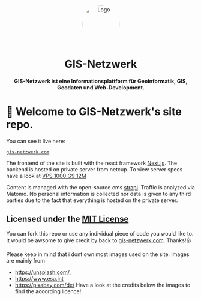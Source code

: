 <div align="center">
  <img alt="Logo" src="https://test.gis-netzwerk.com/logos/android-chrome-192x192.png" width="100" style="border-radius:50%;"/>
</div>
<h1 align="center">
  GIS-Netzwerk
</h1>
<h4 align="center">
  GIS-Netzwerk ist eine Informationsplattform für Geoinformatik, GIS, Geodaten und Web-Development.
</h4>

# 👋 Welcome to GIS-Netzwerk's site repo.

You can see it live here:

[``` gis-netzwerk.com ```](https://gis-netzwerk.com/)

The frontend of the site is built with the react framework [Next.js](https://nextjs.org/ "Next.js"). The backend is hosted on private server from netcup. To view server specs have a look at [VPS 1000 G9 12M](https://www.netcup.de/bestellen/produkt.php?produkt=2554 "VPS 1000 G9 12M")

Content is managed with the open-source cms [strapi](https://strapi.io/ "strapi").
Traffic is analyzed via Matomo. No personal information is collected nor data is given to any third parties due to the fact that everything is hosted on the private server.

## Licensed under the [MIT License](https://github.com/DaTurboD/gis-netzwerk-frontend/blob/v2/LICENSE "MIT License")

You can fork this repo or use any individual piece of code you would like to.
It would be awsome to give credit by back to [gis-netzwerk.com](https://gis-netzwerk.com/). Thanks!👍

Please keep in mind that i dont own most images used on the site.
Images are mainly from
- https://unsplash.com/,
- https://www.esa.int
- https://pixabay.com/de/
Have a look at the credits below the images to find the according licence!

